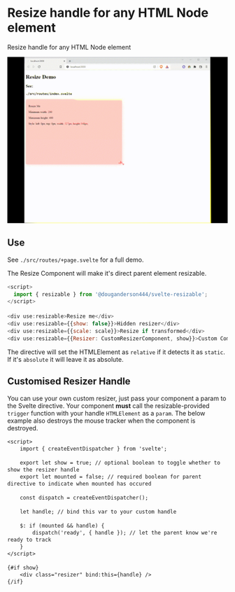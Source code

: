 # Resize handle for any HTML Node element

Resize handle for any HTML Node element

![Demo](resizable.gif)

## Use

See `./src/routes/+page.svelte` for a full demo.

The Resize Component will make it's direct parent element resizable.

```js
<script>
  import { resizable } from '@douganderson444/svelte-resizable';
</script>

<div use:resizable>Resize me</div>
<div use:resizable={{show: false}}>Hidden resizer</div>
<div use:resizable={{scale: scale}}>Resize if transformed</div>
<div use:resizable={{Resizer: CustomResizerComponent, show}}>Custom Componenet resizer</div>
```

The directive will set the HTMLElement as `relative` if it detects it as `static`. If it's `absolute` it will leave it as absolute.

## Customised Resizer Handle

You can use your own custom resizer, just pass your component a param to the Svelte directive. Your component **must** call the resizable-provided `trigger` function with your handle `HTMLElement` as a `param`. The below example also destroys the mouse tracker when the component is destroyed.

```svelte
<script>
	import { createEventDispatcher } from 'svelte';

	export let show = true; // optional boolean to toggle whether to show the resizer handle
	export let mounted = false; // required boolean for parent directive to indicate when mounted has occured

	const dispatch = createEventDispatcher();

	let handle; // bind this var to your custom handle

	$: if (mounted && handle) {
		dispatch('ready', { handle }); // let the parent know we're ready to track
	}
</script>

{#if show}
	<div class="resizer" bind:this={handle} />
{/if}
```
